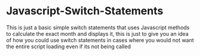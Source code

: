 # Javascript-Switch-Statements
This is just a basic simple switch statements that uses Javascript methods to calculate the exact month and displays it, this is just to give you an idea of how you could use switch statements in cases where you would not want the entire script loading even if its not being called
